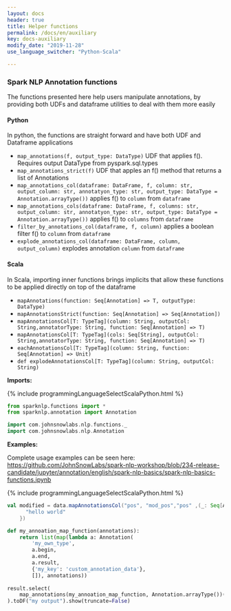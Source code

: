 ```yaml
---
layout: docs
header: true
title: Helper functions
permalink: /docs/en/auxiliary
key: docs-auxiliary
modify_date: "2019-11-28"
use_language_switcher: "Python-Scala"

---
```



<div class="h3-box" markdown="1">

### Spark NLP Annotation functions

The functions presented here help users manipulate annotations, by providing
both UDFs and dataframe utilities to deal with them more easily

</div><div class="h3-box" markdown="1">

#### Python
In python, the functions are straight forward and have both UDF and Dataframe applications
* `map_annotations(f, output_type: DataType)` UDF that applies f(). Requires output DataType from pyspark.sql.types
* `map_annotations_strict(f)` UDF that apples an f() method that returns a list of Annotations
* `map_annotations_col(dataframe: DataFrame, f, column: str, output_column: str, annotatyon_type: str, output_type: DataType = Annotation.arrayType())` applies f() to `column` from `dataframe` 
* `map_annotations_cols(dataframe: DataFrame, f, columns: str, output_column: str, annotatyon_type: str, output_type: DataType = Annotation.arrayType())` applies f() to `columns` from `dataframe` 
* `filter_by_annotations_col(dataframe, f, column)` applies a boolean filter f() to `column` from `dataframe`
* `explode_annotations_col(dataframe: DataFrame, column, output_column)` explodes annotation `column` from `dataframe`


</div><div class="h3-box" markdown="1">

#### Scala
In Scala, importing inner functions brings implicits that allow these functions to be applied directly on top of the dataframe
* `mapAnnotations(function: Seq[Annotation] => T, outputType: DataType)`
* `mapAnnotationsStrict(function: Seq[Annotation] => Seq[Annotation])`
* `mapAnnotationsCol[T: TypeTag](column: String, outputCol: String,annotatorType: String, function: Seq[Annotation] => T)`
* `mapAnnotationsCol[T: TypeTag](cols: Seq[String], outputCol: String,annotatorType: String, function: Seq[Annotation] => T)`
* `eachAnnotationsCol[T: TypeTag](column: String, function: Seq[Annotation] => Unit)`
* `def explodeAnnotationsCol[T: TypeTag](column: String, outputCol: String)`


</div>

**Imports:**

<div class="tabs-box pt0" markdown="1">

{% include programmingLanguageSelectScalaPython.html %}

```python
from sparknlp.functions import *
from sparknlp.annotation import Annotation
```

```scala
import com.johnsnowlabs.nlp.functions._
import com.johnsnowlabs.nlp.Annotation
```

</div>

**Examples:**

Complete usage examples can be seen here:
https://github.com/JohnSnowLabs/spark-nlp-workshop/blob/234-release-candidate/jupyter/annotation/english/spark-nlp-basics/spark-nlp-basics-functions.ipynb

<div class="tabs-box" markdown="1">

{% include programmingLanguageSelectScalaPython.html %}

```scala
val modified = data.mapAnnotationsCol("pos", "mod_pos","pos" ,(_: Seq[Annotation]) => {
      "hello world"
    })
```

```python
def my_annoation_map_function(annotations):
    return list(map(lambda a: Annotation(
        'my_own_type',
        a.begin,
        a.end,
        a.result,
        {'my_key': 'custom_annotation_data'},
        []), annotations))
        
result.select(
    map_annotations(my_annoation_map_function, Annotation.arrayType())('token')
).toDF("my output").show(truncate=False)
```

</div>
